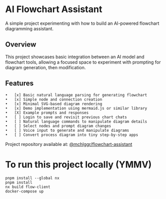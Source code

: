 # AI Flowchart Assistant
A simple project experimenting with how to build an AI-powered flowchart diagramming assistant.

## Overview
This project showcases basic integration between an AI model and flowchart tools, allowing a focused space to experiment with prompting for diagram generation, then modification.

## Features
	•	[x] Basic natural language parsing for generating flowchart
	•	[x] Simple node and connection creation
	•	[x] Minimal SVG-based diagram rendering
	•	[x] Demo implementation using mermaid.js or similar library
	•	[X] Example prompts and responses
	•	[ ] Login to save and revisit previous chart chats
	•	[ ] Natural language commands to manipulate diagram details
	•	[ ] Select nodes and prompt diagram changes
	•	[ ] Voice input to generate and manipulate diagrams
	•	[ ] Convert process diagram into tiny step-by-step apps

Project repository available at: [@mchlggr/flowchart-assistant](https://github.com/mchlggr/flowchart-assistant)

# To run this project locally (YMMV)

```
pnpm install --global nx
pnpm install
nx build flow-client
docker-compose up
```
